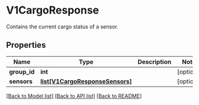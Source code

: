 # V1CargoResponse

Contains the current cargo status of a sensor.
## Properties
Name | Type | Description | Notes
------------ | ------------- | ------------- | -------------
**group_id** | **int** |  | [optional] 
**sensors** | [**list[V1CargoResponseSensors]**](V1CargoResponseSensors.md) |  | [optional] 

[[Back to Model list]](../README.md#documentation-for-models) [[Back to API list]](../README.md#documentation-for-api-endpoints) [[Back to README]](../README.md)


